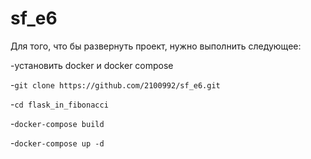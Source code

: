# sf_e6

Для того, что бы развернуть проект, нужно выполнить следующее:

  -установить docker и docker compose
  
  -`git clone https://github.com/2100992/sf_e6.git`
  
  -`cd flask_in_fibonacci`
  
  -`docker-compose build`
  
  -`docker-compose up -d`
